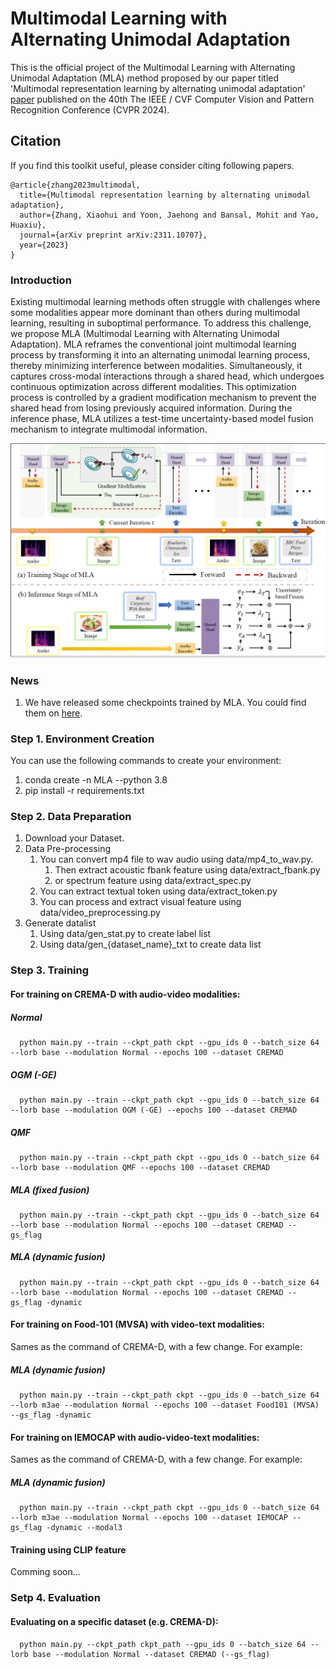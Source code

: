 # Multimodal Learning with Alternating Unimodal Adaptation

This is the official project of the Multimodal Learning with Alternating Unimodal Adaptation (MLA) method proposed by our paper titled 'Multimodal representation learning by alternating unimodal adaptation' [paper](https://arxiv.org/pdf/2311.10707.pdf) published on the 40th The IEEE / CVF Computer Vision and Pattern Recognition Conference (CVPR 2024).

## Citation

If you find this toolkit useful, please consider citing following papers.
```
@article{zhang2023multimodal,
  title={Multimodal representation learning by alternating unimodal adaptation},
  author={Zhang, Xiaohui and Yoon, Jaehong and Bansal, Mohit and Yao, Huaxiu},
  journal={arXiv preprint arXiv:2311.10707},
  year={2023}
}

```
### Introduction 
Existing multimodal learning methods often struggle with challenges where some modalities appear more
dominant than others during multimodal learning, resulting in suboptimal performance. To address this challenge, we propose MLA (Multimodal Learning with Alternating Unimodal Adaptation). MLA reframes the conventional joint multimodal learning process by transforming it into an alternating unimodal learning process, thereby minimizing interference between modalities. Simultaneously, it captures cross-modal interactions through a shared head, which undergoes continuous optimization across different modalities.
This optimization process is controlled by a gradient modification mechanism to prevent the shared head from losing previously acquired information. During the inference phase, MLA utilizes a test-time uncertainty-based model fusion mechanism to integrate multimodal information.

![](./images/MLA_framework.PNG)

<!-- <img src="./subspaces.jpg" width="50%"> -->

### News
1. We have released some checkpoints trained by MLA. You could find them on [here](https://zenodo.org/records/10828670).

### Step 1. Environment Creation
You can use the following commands to create your environment:
1. conda create -n MLA --python 3.8
2. pip install -r requirements.txt
### Step 2. Data Preparation
1. Download your Dataset.
2. Data Pre-processing
   1. You can convert mp4 file to wav audio using data/mp4_to_wav.py.
      1. Then extract acoustic fbank feature using data/extract_fbank.py 
      2. or spectrum feature using data/extract_spec.py
   2. You can extract textual token using data/extract_token.py
   3. You can process and extract visual feature using data/video_preprocessing.py
3. Generate datalist
   1. Using data/gen_stat.py to create label list
   2. Using data/gen_{dataset_name}_txt to create data list
### Step 3. Training
#### For training on CREMA-D with audio-video modalities:  
##### Normal
```
  python main.py --train --ckpt_path ckpt --gpu_ids 0 --batch_size 64 --lorb base --modulation Normal --epochs 100 --dataset CREMAD
```
##### OGM (-GE)
```
  python main.py --train --ckpt_path ckpt --gpu_ids 0 --batch_size 64 --lorb base --modulation OGM (-GE) --epochs 100 --dataset CREMAD
```
##### QMF
```
  python main.py --train --ckpt_path ckpt --gpu_ids 0 --batch_size 64 --lorb base --modulation QMF --epochs 100 --dataset CREMAD
```
##### MLA (fixed fusion)
```
  python main.py --train --ckpt_path ckpt --gpu_ids 0 --batch_size 64 --lorb base --modulation Normal --epochs 100 --dataset CREMAD --gs_flag
```
##### MLA (dynamic fusion)
```
  python main.py --train --ckpt_path ckpt --gpu_ids 0 --batch_size 64 --lorb base --modulation Normal --epochs 100 --dataset CREMAD --gs_flag -dynamic
```
#### For training on Food-101 (MVSA) with video-text modalities:
Sames as the command of CREMA-D, with a few change.
For example:
##### MLA (dynamic fusion)
```
  python main.py --train --ckpt_path ckpt --gpu_ids 0 --batch_size 64 --lorb m3ae --modulation Normal --epochs 100 --dataset Food101 (MVSA) --gs_flag -dynamic
```
#### For training on IEMOCAP with audio-video-text modalities:
Sames as the command of CREMA-D, with a few change.
For example:
##### MLA (dynamic fusion)
```
  python main.py --train --ckpt_path ckpt --gpu_ids 0 --batch_size 64 --lorb m3ae --modulation Normal --epochs 100 --dataset IEMOCAP --gs_flag -dynamic --modal3
```
#### Training using CLIP feature
Comming soon...
### Setp 4. Evaluation
#### Evaluating on a specific dataset (e.g. CREMA-D):
```
  python main.py --ckpt_path ckpt_path --gpu_ids 0 --batch_size 64 --lorb base --modulation Normal --dataset CREMAD (--gs_flag)
```
